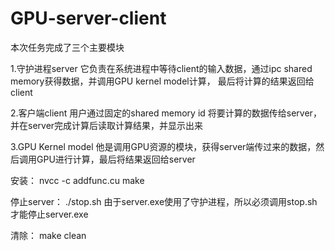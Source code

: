 # GPU-server-client
本次任务完成了三个主要模块

1.守护进程server
  它负责在系统进程中等待client的输入数据，通过ipc shared memory获得数据，并调用GPU kernel model计算，
  最后将计算的结果返回给client

2.客户端client
  用户通过固定的shared memory id 将要计算的数据传给server，并在server完成计算后读取计算结果，并显示出来
 
3.GPU Kernel model
  他是调用GPU资源的模块，获得server端传过来的数据，然后调用GPU进行计算，最后将结果返回给server
  
安装：
    nvcc -c addfunc.cu
	make

停止server：
    ./stop.sh
由于server.exe使用了守护进程，所以必须调用stop.sh才能停止server.exe

清除：
	make clean
